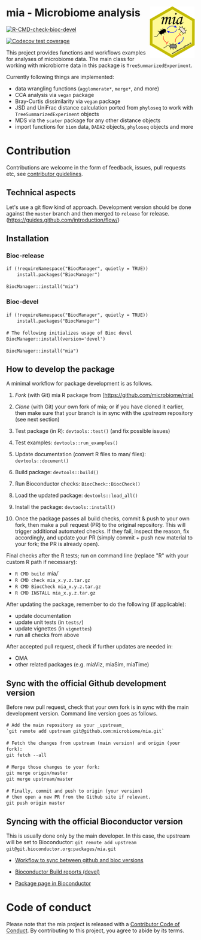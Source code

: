 # mia - Microbiome analysis <img src="man/figures/mia_logo.png" align="right" width="120" />

<!-- badges: start -->

[![R-CMD-check-bioc-devel](https://github.com/microbiome/mia/workflows/R-CMD-check-bioc-devel/badge.svg)](https://github.com/microbiome/mia/actions)
<!--[![R-CMD-check-bioc](https://github.com/microbiome/mia/actions/workflows/check-bioc.yml/badge.svg)](https://github.com/microbiome/mia/actions/workflows/check-bioc.yml)-->
[![Codecov test
coverage](https://codecov.io/gh/microbiome/mia/branch/master/graph/badge.svg)](https://codecov.io/gh/microbiome/mia?branch=master)

<!-- badges: end -->

This project provides functions and workflows examples for analyses
of microbiome data. The main class for working with microbiome data in this
package is `TreeSummarizedExperiment`.

Currently following things are implemented:

- data wrangling functions (`agglomerate*`, `merge*`, and more)
- CCA analysis via `vegan` package
- Bray-Curtis dissimilarity via `vegan` package
- JSD and UniFrac distance calculation ported from `phyloseq` to work with `TreeSummarizedExperiment` objects
- MDS via the `scater` package for any other distance objects
- import functions for `biom` data, `DADA2` objects, `phyloseq` objects and more

# Contribution

Contributions are welcome in the form of feedback, issues, pull
requests etc, see [contributor guidelines](CONTRIBUTING.md).


## Technical aspects

Let's use a git flow kind of approach. Development version should be done 
against the `master` branch and then merged to `release` for release. 
(https://guides.github.com/introduction/flow/)

## Installation

### Bioc-release

```
if (!requireNamespace("BiocManager", quietly = TRUE))
    install.packages("BiocManager")

BiocManager::install("mia")
```

### Bioc-devel

```
if (!requireNamespace("BiocManager", quietly = TRUE))
    install.packages("BiocManager")

# The following initializes usage of Bioc devel
BiocManager::install(version='devel')

BiocManager::install("mia")
```

## How to develop the package

A minimal workflow for package development is as follows.

1. _Fork_ (with Git) mia R package from [https://github.com/microbiome/mia]

1. _Clone_ (with Git) your own fork of mia; or if you have cloned it
  earlier, then make sure that your branch is in sync with the
  _upstream_ repository (see next section)

1. Test package (in R): `devtools::test()` (and fix possible issues)

1. Test examples: `devtools::run_examples()`

1. Update documentation (convert R files to man/ files): `devtools::document()` 

1. Build package: `devtools::build()`

1. Run Bioconductor checks: `BiocCheck::BiocCheck()`

1. Load the updated package: `devtools::load_all()`

1. Install the package: `devtools::install()`

1. Once the package passes all build checks, commit & push to your own
   fork, then make a pull request (PR) to the original
   repository. This will trigger additional automated checks. If they
   fail, inspect the reason, fix accordingly, and update your PR
   (simply commit + push new material to your fork; the PR is
   already open).


Final checks after the R tests; run on command line (replace "R" with
your custom R path if necessary):

- `R CMD build `mia/`
- `R CMD check mia_x.y.z.tar.gz`
- `R CMD BiocCheck mia_x.y.z.tar.gz`
- `R CMD INSTALL mia_x.y.z.tar.gz`


After updating the package, remember to do the following (if applicable):

- update documentation 
- update unit tests (in `tests/`)
- update vignettes (in `vignettes`)
- run all checks from above

After accepted pull request, check if further updates are needed in:

- OMA
- other related packages (e.g. miaViz, miaSim, miaTime)


## Sync with the official Github development version

Before new pull request, check that your own fork is in sync with the
main development version. Command line version goes as follows.

```
# Add the main repository as your _upstream_  
`git remote add upstream git@github.com:microbiome/mia.git`

# Fetch the changes from upstream (main version) and origin (your fork):
git fetch --all

# Merge those changes to your fork:
git merge origin/master
git merge upstream/master

# Finally, commit and push to origin (your version)
# then open a new PR from the Github site if relevant.
git push origin master
```

## Syncing with the official Bioconductor version

This is usually done only by the main developer. In this case, the upstream will be set to Bioconductor: `git remote add upstream git@git.bioconductor.org:packages/mia.git`

- [Workflow to sync between github and bioc versions](https://bioconductor.org/developers/how-to/git/sync-existing-repositories/)

- [Bioconductor Build reports (devel)](https://bioconductor.org/checkResults/devel/bioc-LATEST/)

- [Package page in Bioconductor](https://bioconductor.org/packages/mia/)



# Code of conduct

Please note that the mia project is released with a [Contributor Code of Conduct](https://contributor-covenant.org/version/2/0/CODE_OF_CONDUCT.html).
By contributing to this project, you agree to abide by its terms.
